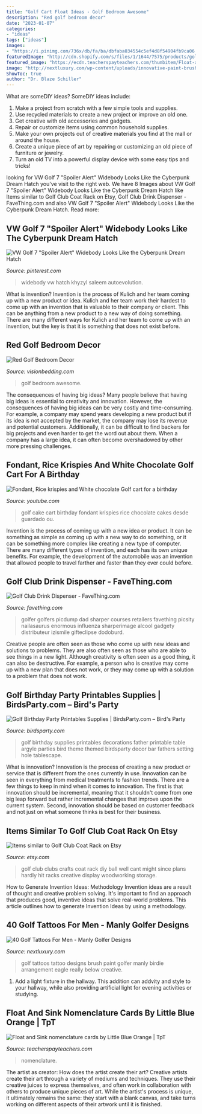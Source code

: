 ```yaml
---
title: "Golf Cart Float Ideas - Golf Bedroom Awesome"
description: "Red golf bedroom decor"
date: "2023-01-07"
categories:
- "ideas"
tags: ["ideas"]
images:
- "https://i.pinimg.com/736x/db/fa/ba/dbfaba034554c5ef4d8f54904fb9ca06.jpg"
featuredImage: "http://cdn.shopify.com/s/files/1/1644/7575/products/golf-party-birthday-printables_3_1024x1024.jpg?v=1481369762"
featured_image: "https://ecdn.teacherspayteachers.com/thumbitem/Float-and-Sink-nomenclature-cards-3389480-1505450053/original-3389480-4.jpg"
image: "http://nextluxury.com/wp-content/uploads/innovative-paint-brush-and-golfball-tattoo-male-forearms.jpg"
ShowToc: true
author: "Dr. Blaze Schiller"
---
```



What are someDIY ideas?
SomeDIY ideas include:
1. Make a project from scratch with a few simple tools and supplies. 
2. Use recycled materials to create a new project or improve an old one. 
3. Get creative with old accessories and gadgets. 
4. Repair or customize items using common household supplies. 
5. Make your own projects out of creative materials you find at the mall or around the house. 
6. Create a unique piece of art by repairing or customizing an old piece of furniture or jewelry. 
7. Turn an old TV into a powerful display device with some easy tips and tricks!

	

		
looking for VW Golf 7 &quot;Spoiler Alert&quot; Widebody Looks Like the Cyberpunk Dream Hatch you've visit to the right web. We have 8 Images about VW Golf 7 &quot;Spoiler Alert&quot; Widebody Looks Like the Cyberpunk Dream Hatch like Items similar to Golf Club Coat Rack on Etsy, Golf Club Drink Dispenser - FaveThing.com and also VW Golf 7 &quot;Spoiler Alert&quot; Widebody Looks Like the Cyberpunk Dream Hatch. Read more:
		
    
## VW Golf 7 &quot;Spoiler Alert&quot; Widebody Looks Like The Cyberpunk Dream Hatch

<img loading=lazy src="https://i.pinimg.com/736x/db/fa/ba/dbfaba034554c5ef4d8f54904fb9ca06.jpg" onerror="this.onerror=null;this.src='https://tse3.mm.bing.net/th?id=OIP.CMn9M8Ul44b7OpFDv5GvCQHaHH&amp;pid=15.1';" alt="VW Golf 7 &quot;Spoiler Alert&quot; Widebody Looks Like the Cyberpunk Dream Hatch">

_Source: pinterest.com_

>widebody vw hatch khyzyl saleem autoevolution. 

	

What is invention?
Invention is the process of Kulich and her team coming up with a new product or idea. Kulich and her team work their hardest to come up with an invention that is valuable to their company or client. This can be anything from a new product to a new way of doing something. There are many different ways for Kulich and her team to come up with an invention, but the key is that it is something that does not exist before.

    
## Red Golf Bedroom Decor

<img loading=lazy src="https://www.visionbedding.com/uploads/cache/generated_images/rooms/awesome-golf-bedroom-780x468.jpg?1588980712" onerror="this.onerror=null;this.src='https://tse2.mm.bing.net/th?id=OIP.GNw1gv8Ovo340dXLoItoygHaEc&amp;pid=15.1';" alt="Red Golf Bedroom Decor">

_Source: visionbedding.com_

>golf bedroom awesome. 

	

The consequences of having big ideas?
Many people believe that having big ideas is essential to creativity and innovation. However, the consequences of having big ideas can be very costly and time-consuming. For example, a company may spend years developing a new product but if its idea is not accepted by the market, the company may lose its revenue and potential customers. Additionally, it can be difficult to find backers for big projects and even harder to get the word out about them. When a company has a large idea, it can often become overshadowed by other more pressing challenges.

    
## Fondant, Rice Krispies And White Chocolate Golf Cart For A Birthday

<img loading=lazy src="https://i.ytimg.com/vi/Ou_rlA59UoU/maxresdefault.jpg" onerror="this.onerror=null;this.src='https://tse2.mm.bing.net/th?id=OIP.gOjk0wu_2jmIXVHCuG5OmAHaEK&amp;pid=15.1';" alt="Fondant, Rice krispies and White chocolate Golf cart for a birthday">

_Source: youtube.com_

>golf cake cart birthday fondant krispies rice chocolate cakes desde guardado ou. 

	

Invention is the process of coming up with a new idea or product. It can be something as simple as coming up with a new way to do something, or it can be something more complex like creating a new type of computer. There are many different types of invention, and each has its own unique benefits. For example, the development of the automobile was an invention that allowed people to travel farther and faster than they ever could before.

    
## Golf Club Drink Dispenser - FaveThing.com

<img loading=lazy src="http://www.favething.com/uploads/images/main-fave-images/main-7ab8ab42ddc2c3ecbe40df044c68f46796709138.jpg" onerror="this.onerror=null;this.src='https://tse1.mm.bing.net/th?id=OIP.s1-0atHyi6M6wMP9k0HaIAHaFF&amp;pid=15.1';" alt="Golf Club Drink Dispenser - FaveThing.com">

_Source: favething.com_

>golfer golfers picdump dad sharper courses retailers favething picsity nailasaurus enormous influenza sharperimage alcool gadgety distributeur izismile gifteclipse dodoburd. 

	

Creative people are often seen as those who come up with new ideas and solutions to problems. They are also often seen as those who are able to see things in a new light. Although creativity is often seen as a good thing, it can also be destructive. For example, a person who is creative may come up with a new plan that does not work, or they may come up with a solution to a problem that does not work.

    
## Golf Birthday Party Printables Supplies | BirdsParty.com – Bird&#039;s Party

<img loading=lazy src="http://cdn.shopify.com/s/files/1/1644/7575/products/golf-party-birthday-printables_3_1024x1024.jpg?v=1481369762" onerror="this.onerror=null;this.src='https://tse3.mm.bing.net/th?id=OIP.oKlTqLp8lHBcwJBlHcTYBgHaKR&amp;pid=15.1';" alt="Golf Birthday Party Printables Supplies | BirdsParty.com – Bird&#039;s Party">

_Source: birdsparty.com_

>golf birthday supplies printables decorations father printable table argyle parties bird theme themed birdsparty decor bar fathers setting hole tablescape. 

	

What is innovation?
Innovation is the process of creating a new product or service that is different from the ones currently in use. Innovation can be seen in everything from medical treatments to fashion trends.
There are a few things to keep in mind when it comes to innovation. The first is that innovation should be incremental, meaning that it shouldn't come from one big leap forward but rather incremental changes that improve upon the current system. Second, innovation should be based on customer feedback and not just on what someone thinks is best for their business.

    
## Items Similar To Golf Club Coat Rack On Etsy

<img loading=lazy src="https://img0.etsystatic.com/000/0/6588747/il_570xN.308651154.jpg" onerror="this.onerror=null;this.src='https://tse2.mm.bing.net/th?id=OIP.jUGOi9fEYixkVgXHUWmioQHaJ4&amp;pid=15.1';" alt="Items similar to Golf Club Coat Rack on Etsy">

_Source: etsy.com_

>golf club clubs crafts coat rack diy ball well cant might since plans hardly hit racks creative display woodworking storage. 

	

How to Generate Invention Ideas: Methodology
Invention ideas are a result of thought and creative problem solving. It's important to find an approach that produces good, inventive ideas that solve real-world problems. This article outlines how to generate Invention Ideas by using a methodology.

    
## 40 Golf Tattoos For Men - Manly Golfer Designs

<img loading=lazy src="http://nextluxury.com/wp-content/uploads/innovative-paint-brush-and-golfball-tattoo-male-forearms.jpg" onerror="this.onerror=null;this.src='https://tse1.mm.bing.net/th?id=OIP.d2zVi0iOicNd9eRmbfrheQHaHa&amp;pid=15.1';" alt="40 Golf Tattoos For Men - Manly Golfer Designs">

_Source: nextluxury.com_

>golf tattoos tattoo designs brush paint golfer manly birdie arrangement eagle really below creative. 

	

1. Add a light fixture in the hallway. This addition can addvity and style to your hallway, while also providing artificial light for evening activities or studying.

    
## Float And Sink Nomenclature Cards By Little Blue Orange | TpT

<img loading=lazy src="https://ecdn.teacherspayteachers.com/thumbitem/Float-and-Sink-nomenclature-cards-3389480-1505450053/original-3389480-4.jpg" onerror="this.onerror=null;this.src='https://tse1.mm.bing.net/th?id=OIP.RGn1V9Z3b3zyvgtH7FcrCQAAAA&amp;pid=15.1';" alt="Float and Sink nomenclature cards by Little Blue Orange | TpT">

_Source: teacherspayteachers.com_

>nomenclature. 

	

The artist as creator: How does the artist create their art?
Creative artists create their art through a variety of mediums and techniques. They use their creative juices to express themselves, and often work in collaboration with others to produce unique pieces of art. While the artist's process is unique, it ultimately remains the same: they start with a blank canvas, and take turns working on different aspects of their artwork until it is finished.

